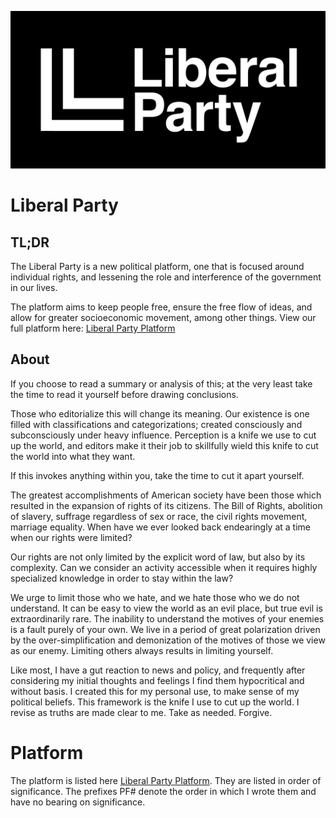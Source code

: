 ![Liberal Party](https://github.com/daedalus90/us-liberal-party/blob/master/libpartyheader.jpeg?raw=true "Liberal Party Header")

# Liberal Party

## TL;DR
The Liberal Party is a new political platform, one that is focused around individual rights, and lessening the role and interference of the government in our lives.

The platform aims to keep people free, ensure the free flow of ideas, and allow for greater socioeconomic movement, among other things. View our full platform here: [Liberal Party Platform](platform.md)

## About
If you choose to read a summary or analysis of this; at the very least take the time to read it yourself before drawing conclusions.

Those who editorialize this will change its meaning. Our existence is one filled with classifications and categorizations; created consciously and subconsciously under heavy influence. Perception is a knife we use to cut up the world, and editors make it their job to skillfully wield this knife to cut the world into what they want. 

If this invokes anything within you, take the time to cut it apart yourself.

The greatest accomplishments of American society have been those which resulted in the expansion of rights of its citizens. The Bill of Rights, abolition of slavery, suffrage regardless of sex or race, the civil rights movement, marriage equality. When have we ever looked back endearingly at a time when our rights were limited?

Our rights are not only limited by the explicit word of law, but also by its complexity. Can we consider an activity accessible when it requires highly specialized knowledge in order to stay within the law?
	
We urge to limit those who we hate, and we hate those who we do not understand. It can be easy to view the world as an evil place, but true evil is extraordinarily rare. The inability to understand the motives of your enemies is a fault purely of your own. We live in a period of great polarization driven by the over-simplification and demonization of the motives of those we view as our enemy. Limiting others always results in limiting yourself.

Like most, I have a gut reaction to news and policy, and frequently after considering my initial thoughts and feelings I find them hypocritical and without basis. I created this for my personal use, to make sense of my political beliefs. This framework is the knife I use to cut up the world. I revise as truths are made clear to me. Take as needed. Forgive.

# Platform
The platform is listed here [Liberal Party Platform](platform.md). They are listed in order of significance. The prefixes PF# denote the order in which I wrote them and have no bearing on significance.

